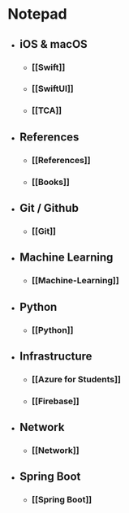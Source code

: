 # Notepad

- ## iOS & macOS
	- ### [[Swift]]
	- ### [[SwiftUI]]
	- ### [[TCA]]

- ## References
	- ### [[References]]
	- ### [[Books]]

- ## Git / Github
	- ### [[Git]]

- ## Machine Learning
	- ### [[Machine-Learning]]

- ## Python
	- ### [[Python]]

- ## Infrastructure
	- ### [[Azure for Students]]
	- ### [[Firebase]]

- ## Network
	- ### [[Network]]


- ## Spring Boot
	- ### [[Spring Boot]]